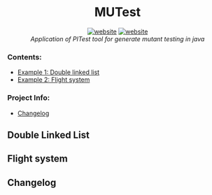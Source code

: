 <h1 align="center"> MUTest </h1>
<div align="center">
  <a href="https://pitest.org"><img src="https://img.shields.io/static/v1?label=&labelColor=505050&message=PITest DOCS&color=%230076D6&style=flat&logo=google-chrome&logoColor=%230076D6" alt="website"/></a>
  <a href="https://www.guru99.com/mutation-testing.html"><img src="https://img.shields.io/static/v1?label=&labelColor=505050&message=What is Mutant Testing?&color=%230076D6&style=flat&logo=google-chrome&logoColor=%230076D6" alt="website"/></a>
</div>
<div align="center">
<i>Application of PITest tool for generate mutant testing in java</i>
</div>

### Contents:
 - [Example 1: Double linked list](#Double-Linked-List)
 - [Example 2: Flight system](#Flight-system)

### Project Info:
 - [Changelog](#Changelog)

## Double Linked List

## Flight system

## Changelog
